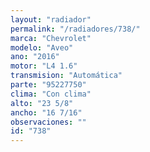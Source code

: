 ```yaml
---
layout: "radiador"
permalink: "/radiadores/738/"
marca: "Chevrolet"
modelo: "Aveo"
ano: "2016"
motor: "L4 1.6"
transmision: "Automática"
parte: "95227750"
clima: "Con clima"
alto: "23 5/8"
ancho: "16 7/16"
observaciones: ""
id: "738"
---
```


